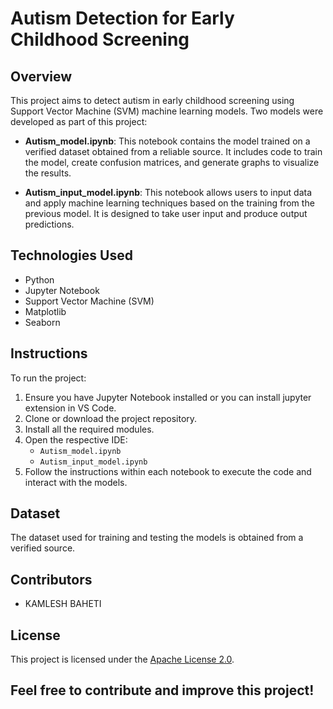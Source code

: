 # Autism Detection for Early Childhood Screening

## Overview
This project aims to detect autism in early childhood screening using Support Vector Machine (SVM) machine learning models. Two models were developed as part of this project:

- **Autism_model.ipynb**: This notebook contains the model trained on a verified dataset obtained from a reliable source. It includes code to train the model, create confusion matrices, and generate graphs to visualize the results.

- **Autism_input_model.ipynb**: This notebook allows users to input data and apply machine learning techniques based on the training from the previous model. It is designed to take user input and produce output predictions.

## Technologies Used
- Python
- Jupyter Notebook
- Support Vector Machine (SVM)
- Matplotlib
- Seaborn

## Instructions
To run the project:
1. Ensure you have Jupyter Notebook installed or you can install jupyter extension in VS Code.
2. Clone or download the project repository.
3. Install all the required modules.
4. Open the respective IDE:
   - `Autism_model.ipynb`
   - `Autism_input_model.ipynb`
5. Follow the instructions within each notebook to execute the code and interact with the models.

## Dataset
The dataset used for training and testing the models is obtained from a verified source.

## Contributors
- KAMLESH BAHETI

## License
This project is licensed under the [Apache License 2.0](LICENSE).

## Feel free to contribute and improve this project!
